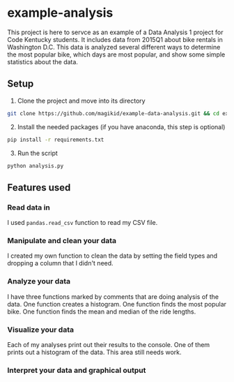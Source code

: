 # example-analysis

This project is here to servce as an example of a Data Analysis 1 project for Code Kentucky students.  It includes data from 2015Q1 about bike rentals in Washington D.C.  This data is analyzed several different ways to determine the most popular bike, which days are most popular, and show some simple statistics about the data.

## Setup

1. Clone the project and move into its directory
```bash
git clone https://github.com/magikid/example-data-analysis.git && cd example-data-analysis
```

2. Install the needed packages (if you have anaconda, this step is optional)
```bash
pip install -r requirements.txt
```

3. Run the script
```bash
python analysis.py
```

## Features used
### Read data in
I used `pandas.read_csv` function to read my CSV file.

### Manipulate and clean your data
I created my own function to clean the data by setting the field types and dropping a column that I didn't need.

### Analyze your data
I have three functions marked by comments that are doing analysis of the data.  One function creates a histogram.  One function finds the most popular bike.  One function finds the mean and median of the ride lengths.

### Visualize your data
Each of my analyses print out their results to the console.  One of them prints out a histogram of the data.  This area still needs work.

### Interpret your data and graphical output

